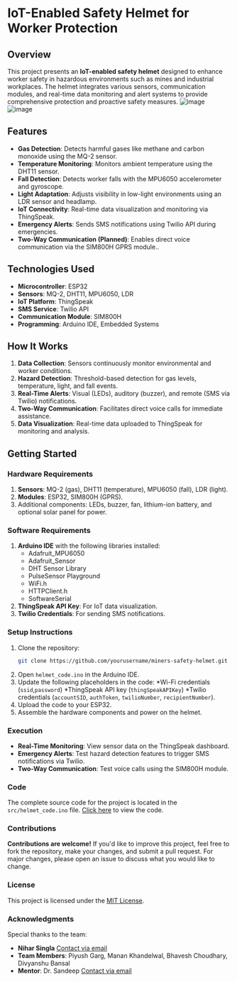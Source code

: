 # IoT-Enabled Safety Helmet for Worker Protection

## Overview

This project presents an **IoT-enabled safety helmet** designed to enhance worker safety in hazardous environments such as mines and industrial workplaces. The helmet integrates various sensors, communication modules, and real-time data monitoring and alert systems to provide comprehensive protection and proactive safety measures.
![image](https://github.com/user-attachments/assets/c212836c-91da-45d4-bacd-1ce4b56aba93)
![image](https://github.com/user-attachments/assets/b1233868-9cb3-4925-870e-91e901eed001)


## Features

* **Gas Detection**: Detects harmful gases like methane and carbon monoxide using the MQ-2 sensor.
* **Temperature Monitoring**: Monitors ambient temperature using the DHT11 sensor.
* **Fall Detection**: Detects worker falls with the MPU6050 accelerometer and gyroscope.
* **Light Adaptation**: Adjusts visibility in low-light environments using an LDR sensor and headlamp.
* **IoT Connectivity**: Real-time data visualization and monitoring via ThingSpeak.
* **Emergency Alerts**: Sends SMS notifications using Twilio API during emergencies.
* **Two-Way Communication (Planned)**: Enables direct voice communication via the SIM800H GPRS module..

## Technologies Used

* **Microcontroller**: ESP32
* **Sensors**: MQ-2, DHT11, MPU6050, LDR
* **IoT Platform**: ThingSpeak
* **SMS Service**: Twilio API
* **Communication Module**: SIM800H
* **Programming**: Arduino IDE, Embedded Systems

## How It Works

1. **Data Collection**: Sensors continuously monitor environmental and worker conditions.
2. **Hazard Detection**: Threshold-based detection for gas levels, temperature, light, and fall events.
3. **Real-Time Alerts**: Visual (LEDs), auditory (buzzer), and remote (SMS via Twilio) notifications.
4. **Two-Way Communication**: Facilitates direct voice calls for immediate assistance.
5. **Data Visualization**: Real-time data uploaded to ThingSpeak for monitoring and analysis.

## Getting Started

### Hardware Requirements

1. **Sensors**: MQ-2 (gas), DHT11 (temperature), MPU6050 (fall), LDR (light).
2. **Modules**: ESP32, SIM800H (GPRS).
3. Additional components: LEDs, buzzer, fan, lithium-ion battery, and optional solar panel for power.

### Software Requirements

1. **Arduino IDE** with the following libraries installed:
   * Adafruit_MPU6050
   * Adafruit_Sensor
   * DHT Sensor Library
   * PulseSensor Playground
   * WiFi.h
   * HTTPClient.h
   * SoftwareSerial
2. **ThingSpeak API Key**: For IoT data visualization.
3. **Twilio Credentials**: For sending SMS notifications.

### Setup Instructions

1. Clone the repository:
   ```bash
   git clone https://github.com/yourusername/miners-safety-helmet.git
2. Open `helmet_code.ino` in the Arduino IDE.
3. Update the following placeholders in the code:
   *Wi-Fi credentials (`ssid`,`password`)
   *ThingSpeak API key (`thingSpeakAPIKey`)
   *Twilio credentials (`accountSID`, `authToken`, `twilioNumber`, `recipientNumber`).
4. Upload the code to your ESP32.
5. Assemble the hardware components and power on the helmet.

### Execution
* **Real-Time Monitoring**: View sensor data on the ThingSpeak dashboard.
* **Emergency Alerts**: Test hazard detection features to trigger SMS notifications via Twilio.
* **Two-Way Communication**: Test voice calls using the SIM800H module.

### Code
The complete source code for the project is located in the `src/helmet_code.ino` file. [Click here](https://github.com/nihar004/miners-security-helmet/blob/main/src/helmet_code.ino) to view the code.

### Contributions
**Contributions are welcome!**
If you'd like to improve this project, feel free to fork the repository, make your changes, and submit a pull request. For major changes, please open an issue to discuss what you would like to change.

### License
This project is licensed under the [MIT License](https://github.com/nihar004/miners-security-helmet/blob/main/LICENSE).

### Acknowledgments
Special thanks to the team:

* **Nihar Singla** [Contact via email](mailto:niharsingla001@email.com  "Click to send an email to niharsingla001@email.com ")
* **Team Members**: Piyush Garg, Manan Khandelwal, Bhavesh Choudhary, Divyanshu Bansal
* **Mentor**: Dr. Sandeep [Contact via email](mailto:sandeep.kumar@bmu.edu.in  "Click to send an email to sandeep.kumar@bmu.edu.in ")

